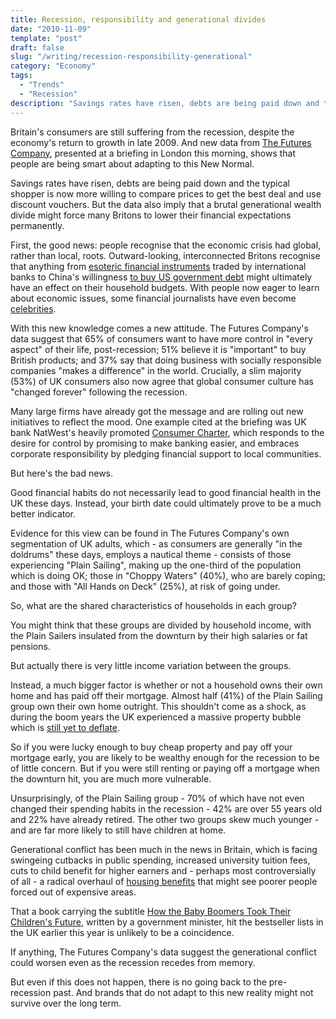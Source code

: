 ```yaml
---
title: Recession, responsibility and generational divides
date: "2010-11-09"
template: "post"
draft: false
slug: "/writing/recession-responsibility-generational"
category: "Economy"
tags:
  - "Trends"
  - "Recession"
description: "Savings rates have risen, debts are being paid down and the typical shopper is now more willing to compare prices to get the best deal and use discount vouchers."
---
```


Britain's consumers are still suffering from the recession, despite the economy's return to growth in late 2009. And new data from [The Futures Company](http://www.thefuturescompany.com/), presented at a briefing in London this morning, shows that people are being smart about adapting to this New Normal.

Savings rates have risen, debts are being paid down and the typical shopper is now more willing to compare prices to get the best deal and use discount vouchers. But the data also imply that a brutal generational wealth divide might force many Britons to lower their financial expectations permanently.

First, the good news: people recognise that the economic crisis had global, rather than local, roots. Outward-looking, interconnected Britons recognise that anything from [esoteric financial instruments](http://www.economicshelp.org/blog/economics/cdos-collateralised-debt-obligations/) traded by international banks to China's willingness [to buy US government debt](http://curiouscapitalist.blogs.time.com/2010/02/26/will-china-dump-u-s-debt/) might ultimately have an effect on their household budgets. With people now eager to learn about economic issues, some financial journalists have even become [celebrities](http://www.independent.co.uk/news/media/tv-radio/peston-finds-his-voice-and-now-the-citys-ears-are-burning-958351.html).

With this new knowledge comes a new attitude. The Futures Company's data suggest that 65% of consumers want to have more control in "every aspect" of their life, post-recession; 51% believe it is "important" to buy British products; and 37% say that doing business with socially responsible companies "makes a difference" in the world. Crucially, a slim majority (53%) of UK consumers also now agree that global consumer culture has "changed forever" following the recession.

Many large firms have already got the message and are rolling out new initiatives to reflect the mood. One example cited at the briefing was UK bank NatWest's heavily promoted [Consumer Charter](http://www.natwest.com/global/customer-charter.ashx), which responds to the desire for control by promising to make banking easier, and embraces corporate responsibility by pledging financial support to local communities.

But here's the bad news.

Good financial habits do not necessarily lead to good financial health in the UK these days. Instead, your birth date could ultimately prove to be a much better indicator.

Evidence for this view can be found in The Futures Company's own segmentation of UK adults, which - as consumers are generally "in the doldrums" these days, employs a nautical theme - consists of those experiencing "Plain Sailing", making up the one-third of the population which is doing OK; those in "Choppy Waters" (40%), who are barely coping; and those with "All Hands on Deck" (25%), at risk of going under.

So, what are the shared characteristics of households in each group?

You might think that these groups are divided by household income, with the Plain Sailers insulated from the downturn by their high salaries or fat pensions.

But actually there is very little income variation between the groups.

Instead, a much bigger factor is whether or not a household owns their own home and has paid off their mortgage. Almost half (41%) of the Plain Sailing group own their own home outright. This shouldn't come as a shock, as during the boom years the UK experienced a massive property bubble which is [still yet to deflate](http://www.guardian.co.uk/business/2010/oct/10/halifax-grantham-housing-bubble).

So if you were lucky enough to buy cheap property and pay off your mortgage early, you are likely to be wealthy enough for the recession to be of little concern. But if you were still renting or paying off a mortgage when the downturn hit, you are much more vulnerable.

Unsurprisingly, of the Plain Sailing group - 70% of which have not even changed their spending habits in the recession - 42% are over 55 years old and 22% have already retired. The other two groups skew much younger - and are far more likely to still have children at home.

Generational conflict has been much in the news in Britain, which is facing swingeing cutbacks in public spending, increased university tuition fees, cuts to child benefit for higher earners and - perhaps most controversially of all - a radical overhaul of [housing benefits](http://www.bbc.co.uk/news/uk-politics-11714889) that might see poorer people forced out of expensive areas.

That a book carrying the subtitle [How the Baby Boomers Took Their Children's Future](http://www.amazon.co.uk/Pinch-Boomers-Their-Childrens-Future/dp/1848872313), written by a government minister, hit the bestseller lists in the UK earlier this year is unlikely to be a coincidence.

If anything, The Futures Company's data suggest the generational conflict could worsen even as the recession recedes from memory.

But even if this does not happen, there is no going back to the pre-recession past. And brands that do not adapt to this new reality might not survive over the long term.
